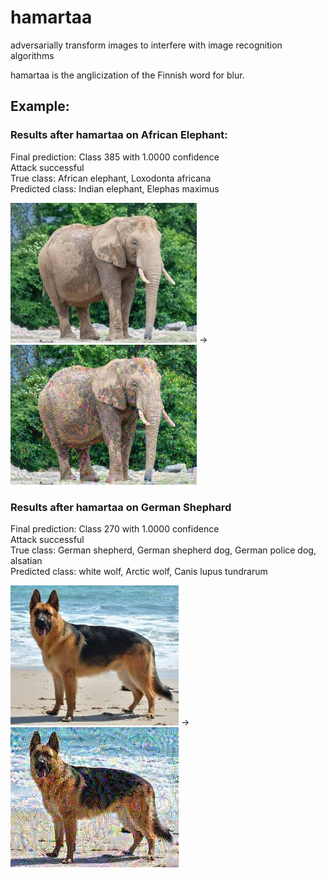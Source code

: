 # hamartaa
adversarially transform images to interfere with image recognition algorithms

hamartaa is the anglicization of the Finnish word for blur.

## Example:

### Results after hamartaa on African Elephant:

Final prediction: Class 385 with 1.0000 confidence <br>
Attack successful <br>
True class: African elephant, Loxodonta africana<br>
Predicted class: Indian elephant, Elephas maximus

![Elephant](photos/elephant2.jpg)
->
![Elephant](photos/elephant_adverse.jpg)

### Results after hamartaa on German Shephard
Final prediction: Class 270 with 1.0000 confidence <br>
Attack successful <br>
True class: German shepherd, German shepherd dog, German police dog, alsatian <br>
Predicted class: white wolf, Arctic wolf, Canis lupus tundrarum <br>

![German Shep](photos/german_shep.jpg)
->
![German Shep](photos/adversarial_german_shep.jpg)
